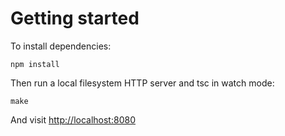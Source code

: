 # Getting started

To install dependencies:

```
npm install
```

Then run a local filesystem HTTP server and tsc in watch mode:

```
make
```

And visit [http://localhost:8080](http://localhost:8080)
